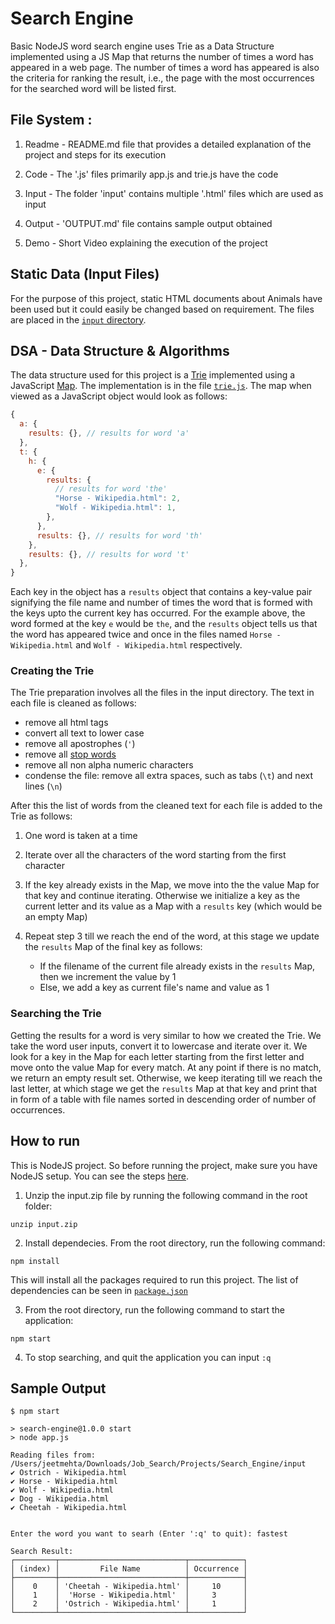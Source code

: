 # Search Engine

Basic NodeJS word search engine uses Trie as a Data Structure implemented using a JS Map that returns the number of times a word has appeared in a web page. The number of times a word has appeared is also the criteria for ranking the result, i.e., the page with the most occurrences for the searched word will be listed first.

## File System :

1. Readme - README.md file that provides a detailed explanation of the project and steps for its execution

2. Code - The '.js' files primarily app.js and trie.js have the code

3. Input - The folder 'input' contains multiple '.html' files which are used as input

4. Output - 'OUTPUT.md' file contains sample output obtained

5. Demo - Short Video explaining the execution of the project

## Static Data (Input Files)

For the purpose of this project, static HTML documents about Animals have been used but it could easily be changed based on requirement. The files are placed in the [`input` directory](./input/).

## DSA - Data Structure & Algorithms

The data structure used for this project is a [Trie](https://en.wikipedia.org/wiki/Trie) implemented using a JavaScript [Map](https://developer.mozilla.org/en-US/docs/Web/JavaScript/Reference/Global_Objects/Map). The implementation is in the file [`trie.js`](./trie.js). The map when viewed as a JavaScript object would look as follows:

```javascript
{
  a: {
    results: {}, // results for word 'a'
  },
  t: {
    h: {
      e: {
        results: {
          // results for word 'the'
          "Horse - Wikipedia.html": 2,
          "Wolf - Wikipedia.html": 1,
        },
      },
      results: {}, // results for word 'th'
    },
    results: {}, // results for word 't'
  },
}
```

Each key in the object has a `results` object that contains a key-value pair signifying the file name and number of times the word that is formed with the keys upto the current key has occurred. For the example above, the word formed at the key `e` would be `the`, and the `results` object tells us that the word has appeared twice and once in the files named `Horse - Wikipedia.html` and `Wolf - Wikipedia.html` respectively.

### Creating the Trie

The Trie preparation involves all the files in the input directory. The text in each file is cleaned as follows:

- remove all html tags
- convert all text to lower case
- remove all apostrophes (`'`)
- remove all [stop words](https://en.wikipedia.org/wiki/Stop_word)
- remove all non alpha numeric characters
- condense the file: remove all extra spaces, such as tabs (`\t`) and next lines (`\n`)

After this the list of words from the cleaned text for each file is added to the Trie as follows:

1. One word is taken at a time
2. Iterate over all the characters of the word starting from the first character
3. If the key already exists in the Map, we move into the the value Map for that key and continue iterating. Otherwise we initialize a key as the current letter and its value as a Map with a `results` key (which would be an empty Map)
4. Repeat step 3 till we reach the end of the word, at this stage we update the `results` Map of the final key as follows:

   - If the filename of the current file already exists in the `results` Map, then we increment the value by 1
   - Else, we add a key as current file's name and value as 1

### Searching the Trie

Getting the results for a word is very similar to how we created the Trie. We take the word user inputs, convert it to lowercase and iterate over it. We look for a key in the Map for each letter starting from the first letter and move onto the value Map for every match. At any point if there is no match, we return an empty result set. Otherwise, we keep iterating till we reach the last letter, at which stage we get the `results` Map at that key and print that in form of a table with file names sorted in descending order of number of occurrences.

## How to run

This is NodeJS project. So before running the project, make sure you have NodeJS setup. You can see the steps [here](https://nodejs.org/en/).

1. Unzip the input.zip file by running the following command in the root folder:

```
unzip input.zip
```

2. Install dependecies. From the root directory, run the following command:

```
npm install
```

This will install all the packages required to run this project. The list of dependencies can be seen in [`package.json`](./package.json)

3. From the root directory, run the following command to start the application:

```
npm start
```

4. To stop searching, and quit the application you can input `:q`

## Sample Output

```
$ npm start

> search-engine@1.0.0 start
> node app.js

Reading files from: /Users/jeetmehta/Downloads/Job_Search/Projects/Search_Engine/input
✔ Ostrich - Wikipedia.html
✔ Horse - Wikipedia.html
✔ Wolf - Wikipedia.html
✔ Dog - Wikipedia.html
✔ Cheetah - Wikipedia.html


Enter the word you want to searh (Enter ':q' to quit): fastest

Search Result:
┌─────────┬────────────────────────────┬────────────┐
│ (index) │         File Name          │ Occurrence │
├─────────┼────────────────────────────┼────────────┤
│    0    │ 'Cheetah - Wikipedia.html' │     10     │
│    1    │  'Horse - Wikipedia.html'  │     3      │
│    2    │ 'Ostrich - Wikipedia.html' │     1      │
└─────────┴────────────────────────────┴────────────┘

```
